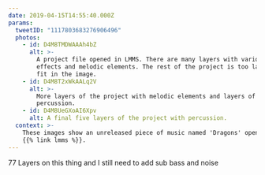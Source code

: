 ```yaml
---
date: 2019-04-15T14:55:40.000Z
params:
  tweetID: "1117803683276906496"
  photos:
    - id: D4M8TMDWAAAh4bZ
      alt: >-
        A project file opened in LMMS. There are many layers with various
        effects and melodic elements. The rest of the project is too large to
        fit in the image.
    - id: D4M8T2xWkAALq2V
      alt: >-
        More layers of the project with melodic elements and layers of
        percussion.
    - id: D4M8UeGXoAI6Xpv
      alt: A final five layers of the project with percussion.
  context: >-
    These images show an unreleased piece of music named 'Dragons' opened in
    {{% link lmms %}}.
---
```


77 Layers on this thing and I still need to add sub bass and noise

